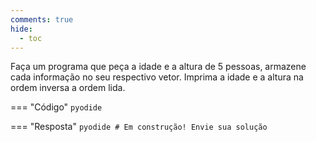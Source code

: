 ```yaml
---
comments: true
hide:
  - toc
---
```


Faça um programa que peça a idade e a altura de 5 pessoas, armazene cada informação no seu respectivo vetor. Imprima a idade e a altura na ordem inversa a ordem lida.

=== "Código"
	```pyodide
	```

=== "Resposta"
	```pyodide
	# Em construção! Envie sua solução
	```

